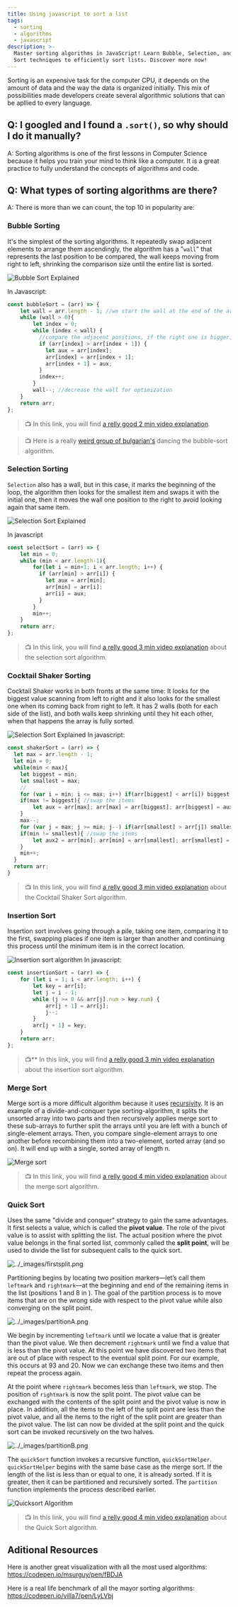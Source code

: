```yaml
---
title: Using javascript to sort a list
tags:
  - sorting
  - algorithms
  - javascript
description: >-
  Master sorting algorithms in JavaScript! Learn Bubble, Selection, and Quick
  Sort techniques to efficiently sort lists. Discover more now!
---
```

Sorting is an expensive task for the computer CPU, it depends on the amount of data and the way the data is organized initially. This mix of possibilities made developers create several algorithmic solutions that can be apllied to every language.

## Q: I googled and I found a `.sort()`, so why should I do it manually?
A: Sorting algorithms is one of the first lessons in Computer Science because it helps you train your mind to think like a computer. It is a great practice to fully understand the concepts of algorithms and code.

## Q: What types of sorting algorithms are there?
A: There is more than we can count, the top 10 in popularity are:

### Bubble Sorting
It's the simplest of the sorting algorithms. It repeatedly swap adjacent elements to arrange them ascendingly, the algorithm has a "`wall`" that represents the last position to be compared, the wall keeps moving from right to left, shrinking the comparison size until the entire list is sorted.

![Bubble Sort Explained](https://github.com/breatheco-de/content/blob/master/src/assets/images/2fef4d85-686b-4bf0-a505-45d3de178fd5.gif?raw=true)

In Javascript:
```js
const bubbleSort = (arr) => {
    let wall = arr.length - 1; //we start the wall at the end of the array
    while (wall > 0){
        let index = 0;
        while (index < wall) {
          //compare the adjacent positions, if the right one is bigger, we have to swap
          if (arr[index] > arr[index + 1]) { 
            let aux = arr[index]; 
            arr[index] = arr[index + 1];
            arr[index + 1] = aux;
          }
          index++;
        }
        wall--; //decrease the wall for optimization
    }
	return arr;
};
```

> :tv: In this link, you will find [a relly good 2 min video explanation](https://www.youtube.com/watch?v=xli_FI7CuzA).

> :tv: Here is a really [weird group of bulgarian's](https://www.youtube.com/watch?v=lyZQPjUT5B4&t=1s) dancing the bubble-sort algorithm.

### Selection Sorting

`Selection` also has a wall, but in this case, it marks the beginning of the loop, the algorithm then looks for the smallest item and swaps it with the initial one, then it moves the wall one position to the right to avoid looking again that same item.

![Selection Sort Explained](https://github.com/breatheco-de/content/blob/master/src/assets/images/ddb1ff5a-621c-4945-9164-20c1a7f5d388.gif?raw=true)

In javascript
```js
const selectSort = (arr) => {
    let min = 0;
    while (min < arr.length-1){
        for(let i = min+1; i < arr.length; i++) {
          if (arr[min] > arr[i]) {
            let aux = arr[min];
            arr[min] = arr[i];
            arr[i] = aux;
          }
        }
        min++;
    }
	return arr;
};
```
> :tv: In this link, you will find [a relly good 3 min video explanation](https://www.youtube.com/watch?v=g-PGLbMth_g) about the selection sort algorithm.

### Cocktail Shaker Sorting

Cocktail Shaker works in both fronts at the same time: It looks for the biggest value scanning from left to right and it also looks for the smallest one when its coming back from right to left. It has 2 walls  (both for each side of the list), and both walls keep shrinking until they hit each other, when that happens the array is fully sorted.

![Selection Sort Explained](https://github.com/breatheco-de/content/blob/master/src/assets/images/6d44c6a9-7f32-4b0e-86d7-1a210c3a5f4a.gif?raw=true)
In javascript:
```js
const shakerSort = (arr) => {
  let max = arr.length - 1;
  let min = 0;
  while(min < max){
  	let biggest = min;
    let smallest = max;
    //
  	for (var i = min; i <= max; i++) if(arr[biggest] < arr[i]) biggest = i;
    if(max != biggest){ //swap the items
    	let aux = arr[max]; arr[max] = arr[biggest]; arr[biggest] = aux;
    }
    max--;
    for (var j = max; j >= min; j--) if(arr[smallest] > arr[j]) smallest = j;
    if(min != smallest){ //swap the items
    	let aux2 = arr[min]; arr[min] = arr[smallest]; arr[smallest] = aux2;
    }
    min++;
  }  
  return arr;
}
```
> :tv: In this link, you will find [a relly good 3 min video explanation](https://www.youtube.com/watch?v=Xmx_6YRBaq8&t=18s) about the Cocktail Shaker Sort algorithm.

### Insertion Sort

Insertion sort involves going through a pile, taking one item, comparing it to the first, swapping places if one item is larger than another and continuing this process until the minimum item is in the correct location.

![Insertion sort algorithm](https://github.com/breatheco-de/content/blob/master/src/assets/images/38fed925-cf75-4f94-bdd7-abcce659fdac.gif?raw=true)
In javascript:
```js
const insertionSort = (arr) => {
    for (let i = 1; i < arr.length; i++) {
	    let key = arr[i];
        let j = i - 1;
        while (j >= 0 && arr[j].num > key.num) {
            arr[j + 1] = arr[j];
            j--;
        }
        arr[j + 1] = key;
    }
    return arr;
};
```

> :tv:** In this link, you will find [a relly good 3 min video explanation](https://www.youtube.com/watch?v=JU767SDMDvA) about the insertion sort algorithm.

### Merge Sort

Merge sort is a more difficult algorithm because it uses [recursivity](https://www.youtube.com/watch?v=KEEKn7Me-ms). It is an example of a divide-and-conquer type sorting-algorithm, it splits the unsorted array into two parts and then recursively applies merge sort to these sub-arrays to further split the arrays until you are left with a bunch of single-element arrays. Then, you compare single-element arrays to one another before recombining them into a two-element, sorted array (and so on). It will end up with a single, sorted array of length n.

![Merge sort](https://github.com/breatheco-de/content/blob/master/src/assets/images/e8781e98-0f8c-4035-8017-33ca217eb39c.gif?raw=true)

> :tv: In this link, you will find [a relly good 4 min video explanation](https://www.youtube.com/watch?v=JU767SDMDvA) about the merge sort algorithm.

### Quick Sort

Uses the same "divide and conquer" strategy to gain the same advantages. It first selects a value, which is called the  **pivot value**. The role of the pivot value is to assist with splitting the list. The actual position where the pivot value belongs in the final sorted list, commonly called the  **split point**, will be used to divide the list for subsequent calls to the quick sort.

![../_images/firstsplit.png](http://interactivepython.org/courselib/static/pythonds/_images/firstsplit.png?raw=true)

Partitioning begins by locating two position markers—let’s call them  `leftmark`  and  `rightmark`—at the beginning and end of the remaining items in the list (positions 1 and 8 in ). The goal of the partition process is to move items that are on the wrong side with respect to the pivot value while also converging on the split point. 

![../_images/partitionA.png](http://interactivepython.org/courselib/static/pythonds/_images/partitionA.png?raw=true)

We begin by incrementing  `leftmark`  until we locate a value that is greater than the pivot value. We then decrement  `rightmark`  until we find a value that is less than the pivot value. At this point we have discovered two items that are out of place with respect to the eventual split point. For our example, this occurs at 93 and 20. Now we can exchange these two items and then repeat the process again.

At the point where  `rightmark`  becomes less than  `leftmark`, we stop. The position of  `rightmark`  is now the split point. The pivot value can be exchanged with the contents of the split point and the pivot value is now in place. In addition, all the items to the left of the split point are less than the pivot value, and all the items to the right of the split point are greater than the pivot value. The list can now be divided at the split point and the quick sort can be invoked recursively on the two halves.

![../_images/partitionB.png](http://interactivepython.org/courselib/static/pythonds/_images/partitionB.png?raw=true)

The  `quickSort`  function invokes a recursive function,  `quickSortHelper`.  `quickSortHelper`  begins with the same base case as the merge sort. If the length of the list is less than or equal to one, it is already sorted. If it is greater, then it can be partitioned and recursively sorted. The  `partition`  function implements the process described earlier.

![Quicksort Algorithm](https://github.com/breatheco-de/content/blob/master/src/assets/images/c60c4713-aa60-4fbc-9d97-f893b5947e7f.gif?raw=true)

> :tv: In this link, you will find [a relly good 4 min video explanation](https://www.youtube.com/watch?v=Hoixgm4-P4M) about the Quick Sort algorithm.

## Aditional Resources

Here is another great visualization with all the most used algorithms:
https://codepen.io/msurguy/pen/fBDJA

Here is a real life benchmark of all the mayor sorting algorithms:
https://codepen.io/villa7/pen/LyLVbj
